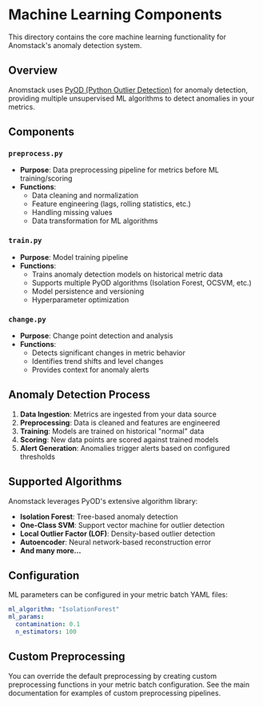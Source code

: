 # Machine Learning Components

This directory contains the core machine learning functionality for Anomstack's anomaly detection system.

## Overview

Anomstack uses [PyOD (Python Outlier Detection)](https://pyod.readthedocs.io/en/latest/) for anomaly detection, providing multiple unsupervised ML algorithms to detect anomalies in your metrics.

## Components

### `preprocess.py`
- **Purpose**: Data preprocessing pipeline for metrics before ML training/scoring
- **Functions**:
  - Data cleaning and normalization
  - Feature engineering (lags, rolling statistics, etc.)
  - Handling missing values
  - Data transformation for ML algorithms

### `train.py` 
- **Purpose**: Model training pipeline
- **Functions**:
  - Trains anomaly detection models on historical metric data
  - Supports multiple PyOD algorithms (Isolation Forest, OCSVM, etc.)
  - Model persistence and versioning
  - Hyperparameter optimization

### `change.py`
- **Purpose**: Change point detection and analysis
- **Functions**:
  - Detects significant changes in metric behavior
  - Identifies trend shifts and level changes
  - Provides context for anomaly alerts

## Anomaly Detection Process

1. **Data Ingestion**: Metrics are ingested from your data source
2. **Preprocessing**: Data is cleaned and features are engineered
3. **Training**: Models are trained on historical "normal" data
4. **Scoring**: New data points are scored against trained models
5. **Alert Generation**: Anomalies trigger alerts based on configured thresholds

## Supported Algorithms

Anomstack leverages PyOD's extensive algorithm library:

- **Isolation Forest**: Tree-based anomaly detection
- **One-Class SVM**: Support vector machine for outlier detection  
- **Local Outlier Factor (LOF)**: Density-based outlier detection
- **Autoencoder**: Neural network-based reconstruction error
- **And many more...**

## Configuration

ML parameters can be configured in your metric batch YAML files:

```yaml
ml_algorithm: "IsolationForest"
ml_params:
  contamination: 0.1
  n_estimators: 100
```

## Custom Preprocessing

You can override the default preprocessing by creating custom preprocessing functions in your metric batch configuration. See the main documentation for examples of custom preprocessing pipelines. 